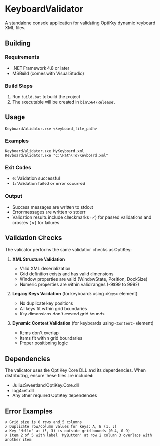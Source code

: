 # KeyboardValidator

A standalone console application for validating OptiKey dynamic keyboard XML files.

## Building

### Requirements
- .NET Framework 4.8 or later
- MSBuild (comes with Visual Studio)

### Build Steps
1. Run `build.bat` to build the project
2. The executable will be created in `bin\x64\Release\`

## Usage

```
KeyboardValidator.exe <keyboard_file_path>
```

### Examples
```
KeyboardValidator.exe MyKeyboard.xml
KeyboardValidator.exe "C:\Path\To\Keyboard.xml"
```

### Exit Codes
- `0`: Validation successful
- `1`: Validation failed or error occurred

### Output
- Success messages are written to stdout
- Error messages are written to stderr
- Validation results include checkmarks (✓) for passed validations and crosses (✗) for failures

## Validation Checks

The validator performs the same validation checks as OptiKey:

1. **XML Structure Validation**
   - Valid XML deserialization
   - Grid definition exists and has valid dimensions
   - Window properties are valid (WindowState, Position, DockSize)
   - Numeric properties are within valid ranges (-9999 to 9999)

2. **Legacy Keys Validation** (for keyboards using `<Keys>` element)
   - No duplicate key positions
   - All keys fit within grid boundaries
   - Key dimensions don't exceed grid bounds

3. **Dynamic Content Validation** (for keyboards using `<Content>` element)
   - Items don't overlap
   - Items fit within grid boundaries
   - Proper positioning logic

## Dependencies

The validator uses the OptiKey Core DLL and its dependencies. When distributing, ensure these files are included:
- JuliusSweetland.OptiKey.Core.dll
- log4net.dll
- Any other required OptiKey dependencies

## Error Examples

```
✗ Grid size is 0 rows and 5 columns
✗ Duplicate row/column values for keys: A, B (1, 2)
✗ Key "Hello" at (5, 3) is outside grid bounds (0-4, 0-9)
✗ Item 2 of 5 with label 'MyButton' at row 2 column 3 overlaps with another item
```